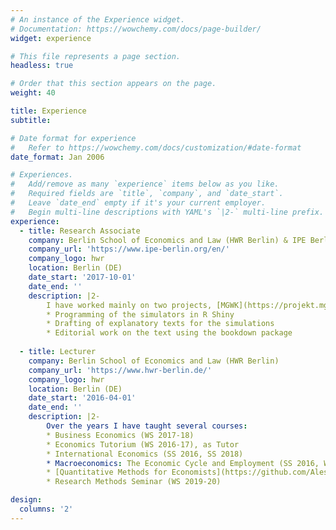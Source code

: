 ```yaml
---
# An instance of the Experience widget.
# Documentation: https://wowchemy.com/docs/page-builder/
widget: experience

# This file represents a page section.
headless: true

# Order that this section appears on the page.
weight: 40

title: Experience
subtitle:

# Date format for experience
#   Refer to https://wowchemy.com/docs/customization/#date-format
date_format: Jan 2006

# Experiences.
#   Add/remove as many `experience` items below as you like.
#   Required fields are `title`, `company`, and `date_start`.
#   Leave `date_end` empty if it's your current employer.
#   Begin multi-line descriptions with YAML's `|2-` multi-line prefix.
experience:
  - title: Research Associate
    company: Berlin School of Economics and Law (HWR Berlin) & IPE Berlin
    company_url: 'https://www.ipe-berlin.org/en/'
    company_logo: hwr
    location: Berlin (DE)
    date_start: '2017-10-01'
    date_end: '' 
    description: |2-
        I have worked mainly on two projects, [MGWK](https://projekt.mgwk.de/index.html) and [WIPOSIM](https://www.wiposim.de/), where we have developed economic policy simulators for educational purposes using R and RStudio. My responsibilities included:
        * Programming of the simulators in R Shiny
        * Drafting of explanatory texts for the simulations
        * Editorial work on the text using the bookdown package
        
  - title: Lecturer
    company: Berlin School of Economics and Law (HWR Berlin)
    company_url: 'https://www.hwr-berlin.de/'
    company_logo: hwr
    location: Berlin (DE)
    date_start: '2016-04-01'
    date_end: ''
    description: |2-
        Over the years I have taught several courses:
        * Business Economics (WS 2017-18)
        * Economics Tutorium (WS 2016-17), as Tutor
        * International Economics (SS 2016, SS 2018)
        * Macroeconomics: The Economic Cycle and Employment (SS 2016, WS 2016-17, SS 2017, SS 2018, WS 2018-19)
        * [Quantitative Methods for Economists](https://github.com/Alessandro1984/quant_methods_HWR_21-22) (WS 2017-18, WS 2018-19, WS 2019-20, WS 2020-21, WS 2021-22)
        * Research Methods Seminar (WS 2019-20)

design:
  columns: '2'
---
```


